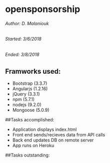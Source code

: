 # opensponsorship

###### Author: D. Malaniouk
###### Started: 3/6/2018
###### Ended: 3/8/2018

## Framworks used:
- Bootstrap (3.3.7)
- Angularjs (1.2.16)
- jQuery (3.3.1)
- npm (5.7.1)
- nodejs (9.2.0)
- Mongoose (5.0.9)

##Tasks accomplished:
 - Application displays index.html
 - Front end sends/recieves data from API calls
 - Back end updates DB on remote server
 - App runs on Heroku
 
##Tasks outstanding:

